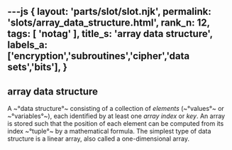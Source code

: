 ---js
{
  layout: 'parts/slot/slot.njk',
  permalink: 'slots/array_data_structure.html',
  rank_n: 12,
  tags: [ 'notag' ],
  title_s: 'array data structure',
  labels_a: ['encryption','subroutines','cipher','data sets','bits'],
}
---
## array data structure

A ~°data structure°~ consisting of a collection of <i>elements</i> (~°values°~ or ~°variables°~), each identified by at least one <i>array index</i> or <i>key</i>. An array is stored such that the position of each element can be computed from its index ~°tuple°~ by a mathematical formula. The simplest type of data structure is a linear array, also called a one-dimensional array.
